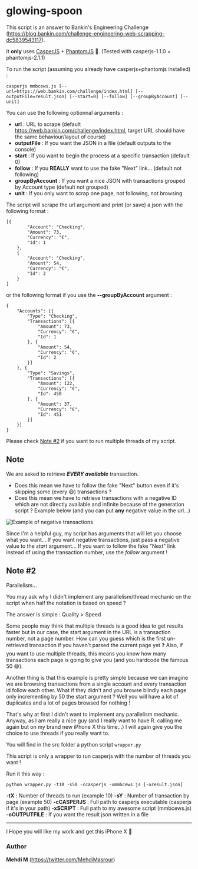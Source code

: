 # glowing-spoon

This script is an answer to Bankin's Engineering Challenge (https://blog.bankin.com/challenge-engineering-web-scrapping-dc5839543117).

It **only** uses [CasperJS](https://github.com/casperjs/casperjs) + [PhantomJS](https://github.com/ariya/phantomjs/) :ghost:.
(Tested with casperjs-1.1.0 + phantomjs-2.1.1)

To run the script (assuming you already have casperjs+phantomjs installed) :

`casperjs mmbcews.js [--url=https://web.bankin.com/challenge/index.html] [--outputFile=result.json] [--start=0] [--follow] [--groupByAccount] [--unit]`

You can use the following optionnal arguments :

- **url** : URL to scrape (default https://web.bankin.com/challenge/index.html, target URL should have the same behaviour/layout of course)
- **outputFile** : If you want the JSON in a file (default outputs to the console)
- **start** : If you want to begin the process at a specific transaction (default 0)
- **follow** : If you **REALLY** want to use the fake "Next" link... (default not following)
- **groupByAccount** : If you want a nice JSON with transactions grouped by Account type  (default not grouped)
- **unit** : If you only want to scrap one page, not following, not browsing


The script will scrape the url argument and print (or save) a json with the following format :
```
[{
		"Account": "Checking",
		"Amount": 73,
		"Currency": "€",
		"Id": 1
	},
	{
		"Account": "Checking",
		"Amount": 54,
		"Currency": "€",
		"Id": 2
	}
]
```

or the following format if you use the **--groupByAccount** argument :
```
{
	"Accounts": [{
		"Type": "Checking",
		"Transactions": [{
			"Amount": 73,
			"Currency": "€",
			"Id": 1
		}, {
			"Amount": 54,
			"Currency": "€",
			"Id": 2
		}]
	}, {
		"Type": "Savings",
		"Transactions": [{
			"Amount": 122,
			"Currency": "€",
			"Id": 450
		}, {
			"Amount": 37,
			"Currency": "€",
			"Id": 451
		}]
	}]
}
```
Please check [Note #2](https://github.com/M3hd1M/glowing-spoon/blob/master/README.md#note-2) if you want to run multiple threads of my script.

## Note

We are asked to retrieve ***EVERY available*** transaction. 

- Does this mean we have to follow the fake "Next" button even if it's skipping some (every :satisfied:) transactions ? 
- Does this mean we have to retrieve transactions with a negative ID which are not directly available and infinite because of the generation script ? Example below (and you can put **any** negative value in the url...)

![Example of negative transactions](https://i.imgur.com/yx5648A.png)

Since I'm a helpful guy, my script has arguments that will let you choose what you want... If you want negative transactions, just pass a negative value to the *start* argument... If you want to follow the fake "Next" link instead of using the transaction number, use the *follow* argument !


## Note #2

Parallelism...

You may ask why I didn't implement any parallelism/thread mechanic on the script when half the notation is based on speed ?

The answer is simple : Quality > Speed

Some people may think that multiple threads is a good idea to get results faster but in our case, the start argument in the URL is a transaction number, not a page number. How can you guess which is the first un-retrieved transaction if you haven't parsed the current page yet :question: Also, if you want to use multiple threads, this means you know how many transactions each page is going to give you (and you hardcode the famous 50 :sweat_smile:).

Another thing is that this example is pretty simple because we can imagine we are browsing transactions from a single account and every transaction id follow each other. What if they didn't and you browse blindly each page only incrementing by 50 the start argument ? Well you will have a lot of duplicates and a lot of pages browsed for nothing !

That's why at first I didn't want to implement any parallelism mechanic.
Anyway, as I am really a nice guy (and I really want to have R. calling me again but on my brand new iPhone X this time...) I will again give you the choice to use threads if you really want to.

You will find in the src folder a python script `wrapper.py`

This script is only a wrapper to run casperjs with the number of threads you want !

Run it this way :

`python wrapper.py -t10 -s50 -ccasperjs -xmmbcews.js [-oresult.json]`

**-tX** : Number of threads to run (example 10)
**-sY** : Number of transaction by page (example 50)
**-cCASPERJS** : Full path to casperjs executable (casperjs if it's in your path)
**-xSCRIPT** : Full path to my awesome script (mmbcews.js)
**-oOUTPUTFILE** : If you want the result json written in a file

---

I Hope you will like my work and get this iPhone X :iphone:

### Author 
**Mehdi M** (https://twitter.com/MehdiMasrour)

